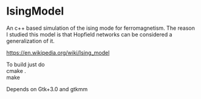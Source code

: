 # IsingModel
An c++ based simulation of the ising mode for ferromagnetism.  The reason I studied this model is that Hopfield networks can be considered a
generalization of it.

https://en.wikipedia.org/wiki/Ising_model

To build just do <br>
cmake . <br>
make 

Depends on Gtk+3.0 and gtkmm
